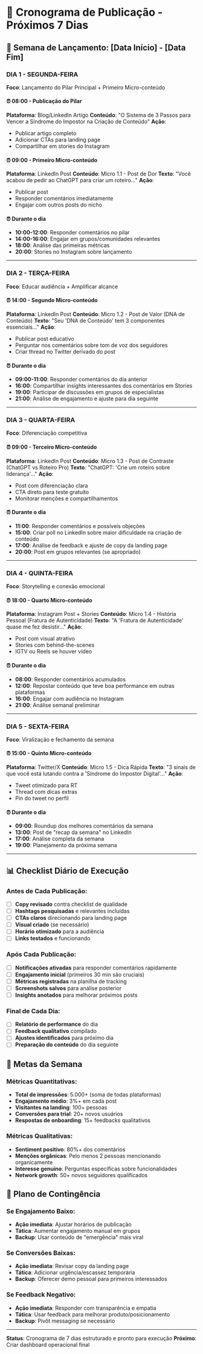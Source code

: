 # 📅 Cronograma de Publicação - Próximos 7 Dias

## 🎯 Semana de Lançamento: [Data Início] - [Data Fim]

### DIA 1 - SEGUNDA-FEIRA
**Foco**: Lançamento do Pilar Principal + Primeiro Micro-conteúdo

#### ⏰ 08:00 - Publicação do Pilar
**Plataforma**: Blog/LinkedIn Artigo
**Conteúdo**: "O Sistema de 3 Passos para Vencer a Síndrome do Impostor na Criação de Conteúdo"
**Ação**: 
- Publicar artigo completo
- Adicionar CTAs para landing page
- Compartilhar em stories do Instagram

#### ⏰ 09:00 - Primeiro Micro-conteúdo
**Plataforma**: LinkedIn Post
**Conteúdo**: Micro 1.1 - Post de Dor
**Texto**: "Você acabou de pedir ao ChatGPT para criar um roteiro..."
**Ação**:
- Publicar post
- Responder comentários imediatamente
- Engajar com outros posts do nicho

#### ⏰ Durante o dia
- **10:00-12:00**: Responder comentários no pilar
- **14:00-16:00**: Engajar em grupos/comunidades relevantes
- **18:00**: Análise das primeiras métricas
- **20:00**: Stories no Instagram sobre lançamento

---

### DIA 2 - TERÇA-FEIRA
**Foco**: Educar audiência + Amplificar alcance

#### ⏰ 14:00 - Segundo Micro-conteúdo
**Plataforma**: LinkedIn Post
**Conteúdo**: Micro 1.2 - Post de Valor (DNA de Conteúdo)
**Texto**: "Seu 'DNA de Conteúdo' tem 3 componentes essenciais..."
**Ação**:
- Publicar post educativo
- Perguntar nos comentários sobre tom de voz dos seguidores
- Criar thread no Twitter derivado do post

#### ⏰ Durante o dia
- **09:00-11:00**: Responder comentários do dia anterior
- **16:00**: Compartilhar insights interessantes dos comentários em Stories
- **19:00**: Participar de discussões em grupos de especialistas
- **21:00**: Análise de engajamento e ajuste para dia seguinte

---

### DIA 3 - QUARTA-FEIRA
**Foco**: Diferenciação competitiva

#### ⏰ 09:00 - Terceiro Micro-conteúdo
**Plataforma**: LinkedIn Post
**Conteúdo**: Micro 1.3 - Post de Contraste (ChatGPT vs Roteiro Pro)
**Texto**: "ChatGPT: 'Crie um roteiro sobre liderança'..."
**Ação**:
- Post com diferenciação clara
- CTA direto para teste gratuito
- Monitorar menções e compartilhamentos

#### ⏰ Durante o dia
- **11:00**: Responder comentários e possíveis objeções
- **15:00**: Criar poll no LinkedIn sobre maior dificuldade na criação de conteúdo
- **17:00**: Análise de feedback e ajuste de copy da landing page
- **20:00**: Post em grupos relevantes (se apropriado)

---

### DIA 4 - QUINTA-FEIRA
**Foco**: Storytelling e conexão emocional

#### ⏰ 18:00 - Quarto Micro-conteúdo
**Plataforma**: Instagram Post + Stories
**Conteúdo**: Micro 1.4 - História Pessoal (Fratura de Autenticidade)
**Texto**: "A 'Fratura de Autenticidade' quase me fez desistir..."
**Ação**:
- Post com visual atrativo
- Stories com behind-the-scenes
- IGTV ou Reels se houver vídeo

#### ⏰ Durante o dia
- **08:00**: Responder comentários acumulados
- **12:00**: Repostar conteúdo que teve boa performance em outras plataformas
- **16:00**: Engajar com audiência no Instagram
- **21:00**: Análise semanal preliminar

---

### DIA 5 - SEXTA-FEIRA
**Foco**: Viralização e fechamento da semana

#### ⏰ 15:00 - Quinto Micro-conteúdo
**Plataforma**: Twitter/X
**Conteúdo**: Micro 1.5 - Dica Rápida
**Texto**: "3 sinais de que você está lutando contra a 'Síndrome do Impostor Digital'..."
**Ação**:
- Tweet otimizado para RT
- Thread com dicas extras
- Pin do tweet no perfil

#### ⏰ Durante o dia
- **09:00**: Roundup dos melhores comentários da semana
- **13:00**: Post de "recap da semana" no LinkedIn
- **17:00**: Análise completa da semana
- **19:00**: Planejamento da próxima semana

---

## 📊 Checklist Diário de Execução

### Antes de Cada Publicação:
- [ ] **Copy revisado** contra checklist de qualidade
- [ ] **Hashtags pesquisadas** e relevantes incluídas
- [ ] **CTAs claros** direcionando para landing page
- [ ] **Visual criado** (se necessário)
- [ ] **Horário otimizado** para a audiência
- [ ] **Links testados** e funcionando

### Após Cada Publicação:
- [ ] **Notificações ativadas** para responder comentários rapidamente
- [ ] **Engajamento inicial** (primeiros 30 min são cruciais)
- [ ] **Métricas registradas** na planilha de tracking
- [ ] **Screenshots salvos** para análise posterior
- [ ] **Insights anotados** para melhorar próximos posts

### Final de Cada Dia:
- [ ] **Relatório de performance** do dia
- [ ] **Feedback qualitativo** compilado
- [ ] **Ajustes identificados** para próximo dia
- [ ] **Preparação do conteúdo** do dia seguinte

## 🎯 Metas da Semana

### Métricas Quantitativas:
- **Total de impressões**: 5.000+ (soma de todas plataformas)
- **Engajamento médio**: 3%+ em cada post
- **Visitantes na landing**: 100+ pessoas
- **Conversões para trial**: 20+ novos usuários
- **Respostas de onboarding**: 15+ feedbacks qualitativos

### Métricas Qualitativas:
- **Sentiment positivo**: 80%+ dos comentários
- **Menções orgânicas**: Pelo menos 2 pessoas mencionando organicamente
- **Interesse genuíno**: Perguntas específicas sobre funcionalidades
- **Network growth**: 50+ novos seguidores qualificados

## 🚨 Plano de Contingência

### Se Engajamento Baixo:
- **Ação imediata**: Ajustar horários de publicação
- **Tática**: Aumentar engajamento manual em grupos
- **Backup**: Usar conteúdo de "emergência" mais viral

### Se Conversões Baixas:
- **Ação imediata**: Revisar copy da landing page
- **Tática**: Adicionar urgência/escassez temporária
- **Backup**: Oferecer demo pessoal para primeiros interessados

### Se Feedback Negativo:
- **Ação imediata**: Responder com transparência e empatia
- **Tática**: Usar feedback para melhorar produto/posicionamento
- **Backup**: Pivôt messaging se necessário

---

**Status**: Cronograma de 7 dias estruturado e pronto para execução
**Próximo**: Criar dashboard operacional final